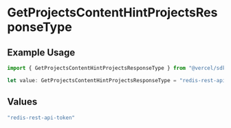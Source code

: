 # GetProjectsContentHintProjectsResponseType

## Example Usage

```typescript
import { GetProjectsContentHintProjectsResponseType } from "@vercel/sdk/models/operations";

let value: GetProjectsContentHintProjectsResponseType = "redis-rest-api-token";
```

## Values

```typescript
"redis-rest-api-token"
```